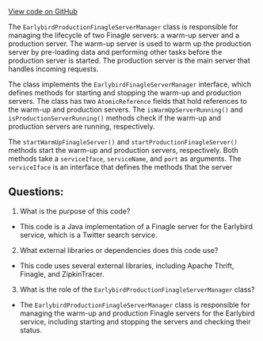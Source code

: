 [View code on GitHub](https://github.com/misbahsy/the-algorithm/src/java/com/twitter/search/earlybird/EarlybirdProductionFinagleServerManager.java)

The `EarlybirdProductionFinagleServerManager` class is responsible for managing the lifecycle of two Finagle servers: a warm-up server and a production server. The warm-up server is used to warm up the production server by pre-loading data and performing other tasks before the production server is started. The production server is the main server that handles incoming requests.

The class implements the `EarlybirdFinagleServerManager` interface, which defines methods for starting and stopping the warm-up and production servers. The class has two `AtomicReference` fields that hold references to the warm-up and production servers. The `isWarmUpServerRunning()` and `isProductionServerRunning()` methods check if the warm-up and production servers are running, respectively.

The `startWarmUpFinagleServer()` and `startProductionFinagleServer()` methods start the warm-up and production servers, respectively. Both methods take a `serviceIface`, `serviceName`, and `port` as arguments. The `serviceIface` is an interface that defines the methods that the server
## Questions: 
 1. What is the purpose of this code?
- This code is a Java implementation of a Finagle server for the Earlybird service, which is a Twitter search service.

2. What external libraries or dependencies does this code use?
- This code uses several external libraries, including Apache Thrift, Finagle, and ZipkinTracer.

3. What is the role of the `EarlybirdProductionFinagleServerManager` class?
- The `EarlybirdProductionFinagleServerManager` class is responsible for managing the warm-up and production Finagle servers for the Earlybird service, including starting and stopping the servers and checking their status.